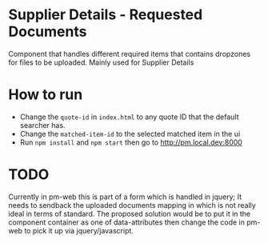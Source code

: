 # Supplier Details - Requested Documents

Component that handles different required items that contains dropzones for files to be uploaded. Mainly used for Supplier Details 

# How to run

 - Change the `quote-id` in `index.html` to any quote ID that the default searcher has.
 - Change the `matched-item-id` to the selected matched item in the ui 
 - Run `npm install` and `npm start` then go to http://pm.local.dev:8000 


# TODO
Currently in pm-web this is part of a form which is handled in jquery; It needs to sendback the uploaded documents mapping in <input type="hidden" name="requestedDocuments"> which is not really ideal in terms of standard. The proposed solution would be to put it in the component container as one of data-attributes then change the code in pm-web to pick it up via jquery/javascript.